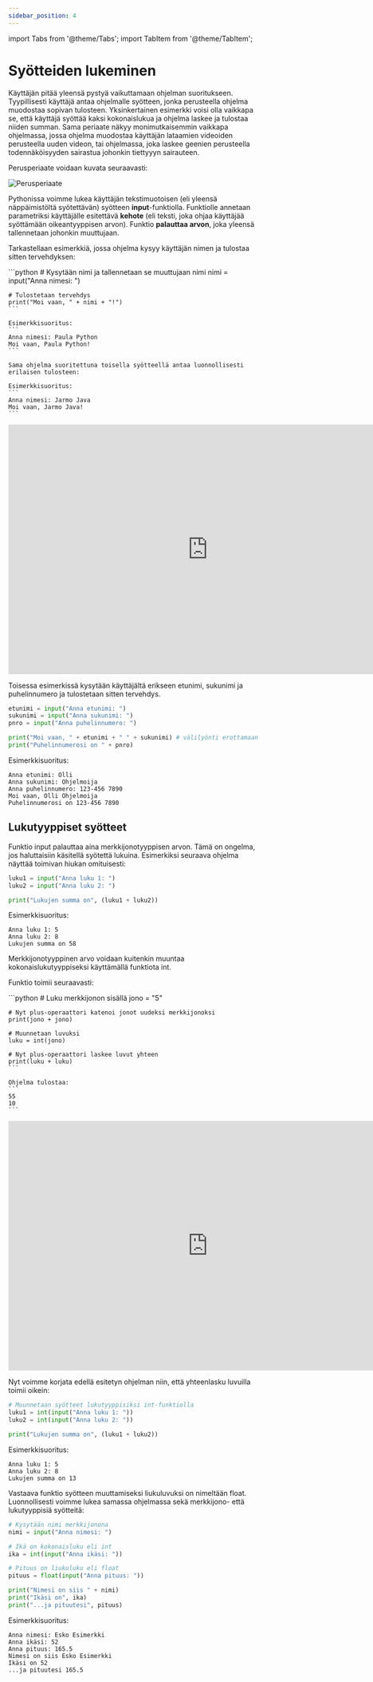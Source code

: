 ```yaml
---
sidebar_position: 4
---
```

import Tabs from '@theme/Tabs';
import TabItem from '@theme/TabItem';

# Syötteiden lukeminen

Käyttäjän pitää yleensä pystyä vaikuttamaan ohjelman suoritukseen. Tyypillisesti käyttäjä antaa ohjelmalle syötteen, jonka perusteella ohjelma muodostaa sopivan tulosteen. Yksinkertainen esimerkki voisi olla vaikkapa se, että käyttäjä syöttää kaksi kokonaislukua ja ohjelma laskee ja tulostaa niiden summan. Sama periaate näkyy monimutkaisemmin vaikkapa ohjelmassa, jossa ohjelma muodostaa käyttäjän lataamien videoiden perusteella uuden videon, tai ohjelmassa, joka laskee geenien perusteella todennäköisyyden sairastua johonkin tiettyyyn sairauteen.

Perusperiaate voidaan kuvata seuraavasti:

![Perusperiaate](/img/img-fi/w1-3.png)

Pythonissa voimme lukea käyttäjän tekstimuotoisen (eli yleensä näppäimistöltä syötettävän) syötteen **input**-funktiolla. Funktiolle annetaan parametriksi käyttäjälle esitettävä **kehote** (eli teksti, joka ohjaa käyttäjää syöttämään oikeantyyppisen arvon). Funktio **palauttaa arvon**, joka yleensä tallennetaan johonkin muuttujaan.

Tarkastellaan esimerkkiä, jossa ohjelma kysyy käyttäjän nimen ja tulostaa sitten tervehdyksen:

<Tabs>
  <TabItem value="code" label="Code Example" default>
    ```python 
    # Kysytään nimi ja tallennetaan se muuttujaan nimi
    nimi = input("Anna nimesi: ")

    # Tulostetaan tervehdys
    print("Moi vaan, " + nimi + "!")
    ```

    Esimerkkisuoritus:
    ``` 
    Anna nimesi: Paula Python
    Moi vaan, Paula Python!
    ```

    Sama ohjelma suoritettuna toisella syötteellä antaa luonnollisesti erilaisen tulosteen:

    Esimerkkisuoritus:
    ``` 
    Anna nimesi: Jarmo Java
    Moi vaan, Jarmo Java!
    ```
  </TabItem>
  <TabItem value="Visualization" label="Visualization">
    <iframe width="800" height="500" frameborder="0" src="https://pythontutor.com/iframe-embed.html#code=%23%20Kysyt%C3%A4%C3%A4n%20nimi%20ja%20tallennetaan%20se%20muuttujaan%20nimi%0Animi%20%3D%20input%28%22Anna%20nimesi%3A%20%22%29%0A%0A%23%20Tulostetaan%20tervehdys%0Aprint%28%22Moi%20vaan,%20%22%20%2B%20nimi%20%2B%20%22!%22%29&codeDivHeight=400&codeDivWidth=350&cumulative=false&curInstr=0&heapPrimitives=nevernest&origin=opt-frontend.js&py=3&rawInputLstJSON=%5B%5D&textReferences=false"> </iframe>
  </TabItem>
</Tabs>

Toisessa esimerkissä kysytään käyttäjältä erikseen etunimi, sukunimi ja puhelinnumero ja tulostetaan sitten tervehdys.

```python 
etunimi = input("Anna etunimi: ")
sukunimi = input("Anna sukunimi: ")
pnro = input("Anna puhelinnumero: ")

print("Moi vaan, " + etunimi + " " + sukunimi) # välilyönti erottamaan nimet
print("Puhelinnumerosi on " + pnro)
 ```

Esimerkkisuoritus:
``` 
Anna etunimi: Olli
Anna sukunimi: Ohjelmoija
Anna puhelinnumero: 123-456 7890
Moi vaan, Olli Ohjelmoija
Puhelinnumerosi on 123-456 7890
 ```

## Lukutyyppiset syötteet

Funktio input palauttaa aina merkkijonotyyppisen arvon. Tämä on ongelma, jos haluttaisiin käsitellä syötettä lukuina. Esimerkiksi seuraava ohjelma näyttää toimivan hiukan omituisesti:

```python 
luku1 = input("Anna luku 1: ")
luku2 = input("Anna luku 2: ")

print("Lukujen summa on", (luku1 + luku2))
 ```

Esimerkkisuoritus:
```
Anna luku 1: 5
Anna luku 2: 8
Lukujen summa on 58
 ```

Merkkijonotyyppinen arvo voidaan kuitenkin muuntaa kokonaislukutyyppiseksi käyttämällä funktiota int. 

Funktio toimii seuraavasti:

<Tabs>
  <TabItem value="code" label="Code Example" default>
    ```python 
    # Luku merkkijonon sisällä
    jono = "5"

    # Nyt plus-operaattori katenoi jonot uudeksi merkkijonoksi
    print(jono + jono)

    # Muunnetaan luvuksi
    luku = int(jono)

    # Nyt plus-operaattori laskee luvut yhteen
    print(luku + luku)
    ```

    Ohjelma tulostaa:
    ``` 
    55
    10
    ```
  </TabItem>
  <TabItem value="Visualization" label="Visualization">
    <iframe width="800" height="500" frameborder="0" src="https://pythontutor.com/iframe-embed.html#code=%23%20Luku%20merkkijonon%20sis%C3%A4ll%C3%A4%0Ajono%20%3D%20%225%22%0A%0A%23%20Nyt%20plus-operaattori%20katenoi%20jonot%20uudeksi%20merkkijonoksi%0Aprint%28jono%20%2B%20jono%29%0A%0A%23%20Muunnetaan%20luvuksi%0Aluku%20%3D%20int%28jono%29%0A%0A%23%20Nyt%20plus-operaattori%20laskee%20luvut%20yhteen%0Aprint%28luku%20%2B%20luku%29&codeDivHeight=400&codeDivWidth=350&cumulative=false&curInstr=0&heapPrimitives=nevernest&origin=opt-frontend.js&py=3&rawInputLstJSON=%5B%5D&textReferences=false"> </iframe>
  </TabItem>
</Tabs>

Nyt voimme korjata edellä esitetyn ohjelman niin, että yhteenlasku luvuilla toimii oikein:

```python 
# Muunnetaan syötteet lukutyyppisiksi int-funktiolla
luku1 = int(input("Anna luku 1: "))
luku2 = int(input("Anna luku 2: "))

print("Lukujen summa on", (luku1 + luku2))
 ```

Esimerkkisuoritus:
``` 
Anna luku 1: 5
Anna luku 2: 8
Lukujen summa on 13
 ```

Vastaava funktio syötteen muuttamiseksi liukuluvuksi on nimeltään float. Luonnollisesti voimme lukea samassa ohjelmassa sekä merkkijono- että lukutyyppisiä syötteitä:

```python 
# Kysytään nimi merkkijonona
nimi = input("Anna nimesi: ")

# Ikä on kokonaisluku eli int
ika = int(input("Anna ikäsi: "))

# Pituus on liukuluku eli float
pituus = float(input("Anna pituus: "))

print("Nimesi on siis " + nimi)
print("Ikäsi on", ika)
print("...ja pituutesi", pituus)
 ```

Esimerkkisuoritus:
``` 
Anna nimesi: Esko Esimerkki
Anna ikäsi: 52
Anna pituus: 165.5
Nimesi on siis Esko Esimerkki
Ikäsi on 52
...ja pituutesi 165.5
 ```